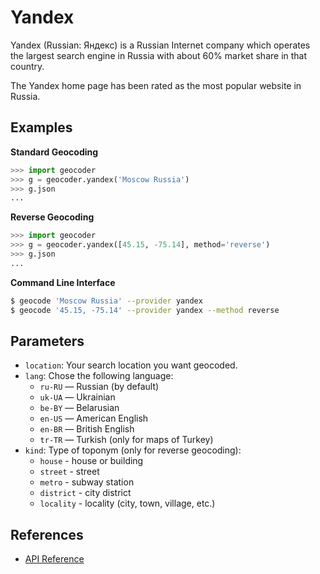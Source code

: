 # Yandex

Yandex (Russian: Яндекс) is a Russian Internet company
which operates the largest search engine in Russia with
about 60% market share in that country.

The Yandex home page has been rated as the most popular website in Russia.

## Examples

**Standard Geocoding**

```python
>>> import geocoder
>>> g = geocoder.yandex('Moscow Russia')
>>> g.json
...
```

**Reverse Geocoding**

```python
>>> import geocoder
>>> g = geocoder.yandex([45.15, -75.14], method='reverse')
>>> g.json
...
```

**Command Line Interface**

```bash
$ geocode 'Moscow Russia' --provider yandex
$ geocode '45.15, -75.14' --provider yandex --method reverse
```

## Parameters

- `location`: Your search location you want geocoded.
- `lang`: Chose the following language:
    * `ru-RU` — Russian (by default)
    * `uk-UA` — Ukrainian
    * `be-BY` — Belarusian
    * `en-US` — American English
    * `en-BR` — British English
    * `tr-TR` — Turkish (only for maps of Turkey)
- `kind`: Type of toponym (only for reverse geocoding):
    * `house` - house or building
    * `street` - street
    * `metro` - subway station
    * `district` - city district
    * `locality` - locality (city, town, village, etc.)

## References

- [API Reference](http://api.yandex.com/maps/doc/geocoder/desc/concepts/input_params.xml)
